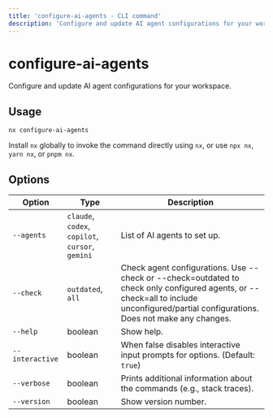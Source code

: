 ```yaml
---
title: 'configure-ai-agents - CLI command'
description: 'Configure and update AI agent configurations for your workspace.'
---
```


# configure-ai-agents

Configure and update AI agent configurations for your workspace.

## Usage

```shell
nx configure-ai-agents
```

Install `nx` globally to invoke the command directly using `nx`, or use `npx nx`, `yarn nx`, or `pnpm nx`.

## Options

| Option          | Type                                             | Description                                                                                                                                                                            |
| --------------- | ------------------------------------------------ | -------------------------------------------------------------------------------------------------------------------------------------------------------------------------------------- |
| `--agents`      | `claude`, `codex`, `copilot`, `cursor`, `gemini` | List of AI agents to set up.                                                                                                                                                           |
| `--check`       | `outdated`, `all`                                | Check agent configurations. Use --check or --check=outdated to check only configured agents, or --check=all to include unconfigured/partial configurations. Does not make any changes. |
| `--help`        | boolean                                          | Show help.                                                                                                                                                                             |
| `--interactive` | boolean                                          | When false disables interactive input prompts for options. (Default: `true`)                                                                                                           |
| `--verbose`     | boolean                                          | Prints additional information about the commands (e.g., stack traces).                                                                                                                 |
| `--version`     | boolean                                          | Show version number.                                                                                                                                                                   |
